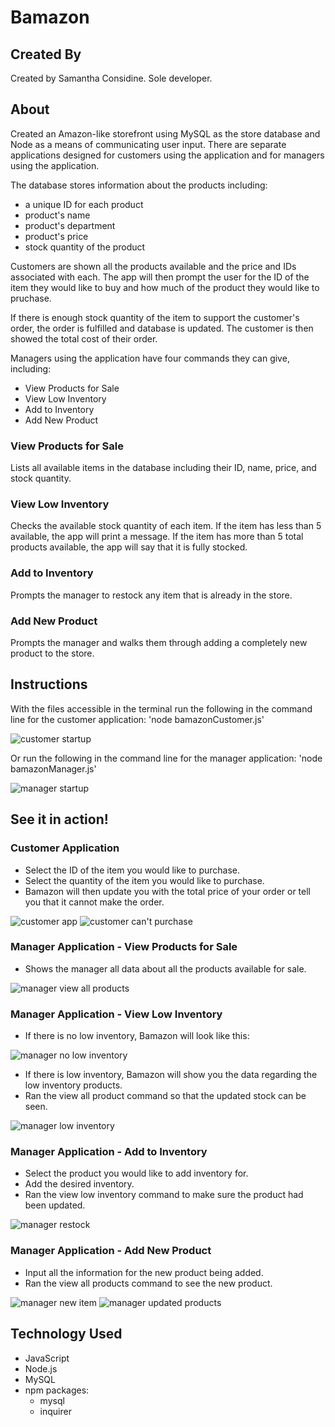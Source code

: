 # Bamazon
## Created By
Created by Samantha Considine. Sole developer.

## About
Created an Amazon-like storefront using MySQL as the store database and Node as a means of communicating user input. There are separate applications designed for customers using the application and for managers using the application. 

The database stores information about the products including:
* a unique ID for each product
* product's name
* product's department
* product's price
* stock quantity of the product

Customers are shown all the products available and the price and IDs associated with each. The app will then prompt the user for the ID of the item they would like to buy and how much of the product they would like to pruchase.

If there is enough stock quantity of the item to support the customer's order, the order is fulfilled and database is updated. The customer is then showed the total cost of their order.

Managers using the application have four commands they can give, including:
* View Products for Sale
* View Low Inventory
* Add to Inventory
* Add New Product

### View Products for Sale
Lists all available items in the database including their ID, name, price, and stock quantity.

### View Low Inventory
Checks the available stock quantity of each item. If the item has less than 5 available, the app will print a message. If the item has more than 5 total products available, the app will say that it is fully stocked. 

### Add to Inventory 
Prompts the manager to restock any item that is already in the store.

### Add New Product
Prompts the manager and walks them through adding a completely new product to the store. 

## Instructions
With the files accessible in the terminal run the following in the command line for the customer application: 
'node bamazonCustomer.js'

![customer startup](images/startup.PNG)

Or run the following in the command line for the manager application: 
'node bamazonManager.js'

![manager startup](images/startupManager.PNG)

## See it in action!
### Customer Application
* Select the ID of the item you would like to purchase.
* Select the quantity of the item you would like to purchase.
* Bamazon will then update you with the total price of your order or tell you that it cannot make the order. 

![customer app](images/customer.PNG)
![customer can't purchase](images/customercant.PNG)

### Manager Application - View Products for Sale
* Shows the manager all data about all the products available for sale.

![manager view all products](images/managerViewall.PNG)

### Manager Application - View Low Inventory
* If there is no low inventory, Bamazon will look like this: 

![manager no low inventory](images/managernoLow.PNG)

* If there is low inventory, Bamazon will show you the data regarding the low inventory products. 
* Ran the view all product command so that the updated stock can be seen.

![manager low inventory](images/managerLow.PNG)

### Manager Application - Add to Inventory
* Select the product you would like to add inventory for.
* Add the desired inventory. 
* Ran the view low inventory command to make sure the product had been updated.

![manager restock](images/managerRestock.PNG)

### Manager Application - Add New Product
* Input all the information for the new product being added.
* Ran the view all products command to see the new product.

![manager new item](images/managerNew.PNG)
![manager updated products](images/managerupdateProd.PNG)

## Technology Used
* JavaScript
* Node.js
* MySQL
* npm packages:
    - mysql
    - inquirer